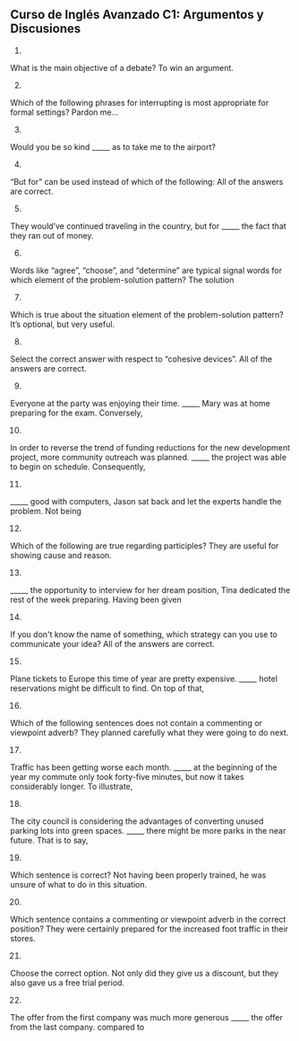## Curso de Inglés Avanzado C1: Argumentos y Discusiones

1.
What is the main objective of a debate?
To win an argument.

2.
Which of the following phrases for interrupting is most appropriate for formal settings?
Pardon me…

3.
Would you be so kind _____
as to take me to the airport?

4.
“But for” can be used instead of which of the following:
All of the answers are correct.

5.
They would’ve continued traveling in the country, but for _____
the fact that they ran out of money.

6.
Words like “agree”, “choose”, and “determine” are typical signal words for which element of the problem-solution pattern?
The solution

7.
Which is true about the situation element of the problem-solution pattern?
It’s optional, but very useful.

8.
Select the correct answer with respect to “cohesive devices”.
All of the answers are correct.

9.
Everyone at the party was enjoying their time. _____ Mary was at home preparing for the exam.
Conversely,

10.
In order to reverse the trend of funding reductions for the new development project, more community outreach was planned. _____ the project was able to begin on schedule.
Consequently,

11.
_____ good with computers, Jason sat back and let the experts handle the problem.
Not being

12.
Which of the following are true regarding participles?
They are useful for showing cause and reason.

13.
_____ the opportunity to interview for her dream position, Tina dedicated the rest of the week preparing.
Having been given

14.
If you don't know the name of something, which strategy can you use to communicate your idea?
All of the answers are correct.

15.
Plane tickets to Europe this time of year are pretty expensive. _____ hotel reservations might be difficult to find.
On top of that,

16.
Which of the following sentences does not contain a commenting or viewpoint adverb?
They planned carefully what they were going to do next.


17.
Traffic has been getting worse each month. _____ at the beginning of the year my commute only took forty-five minutes, but now it takes considerably longer.
To illustrate,

18.
The city council is considering the advantages of converting unused parking lots into green spaces. _____ there might be more parks in the near future.
That is to say,

19.
Which sentence is correct?
Not having been properly trained, he was unsure of what to do in this situation.

20.
Which sentence contains a commenting or viewpoint adverb in the correct position?
They were certainly prepared for the increased foot traffic in their stores.

21.
Choose the correct option.
Not only did they give us a discount, but they also gave us a free trial period.

22.
The offer from the first company was much more generous _____ the offer from the last company.
compared to